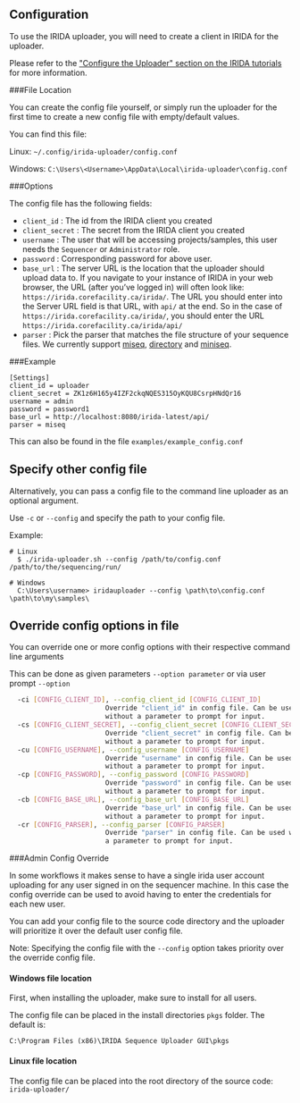 ## Configuration

To use the IRIDA uploader, you will need to create a client in IRIDA for the uploader.

Please refer to the ["Configure the Uploader" section on the IRIDA tutorials](https://irida.corefacility.ca/documentation/user/tutorials/uploader-tool/) for more information.

###File Location

You can create the config file yourself, or simply run the uploader for the first time to create a new config file with empty/default values.

You can find this file:

Linux: `~/.config/irida-uploader/config.conf`

Windows: `C:\Users\<Username>\AppData\Local\irida-uploader\config.conf`

###Options

The config file has the following fields:

* `client_id` : The id from the IRIDA client you created
* `client_secret` : The secret from the IRIDA client you created
* `username` : The user that will be accessing projects/samples, this user needs the `Sequencer` or `Administrator` role. 
* `password` : Corresponding password for above user.
* `base_url` : The server URL is the location that the uploader should upload data to. If you navigate to your instance of IRIDA in your web browser, the URL (after you’ve logged in) will often look like: `https://irida.corefacility.ca/irida/`. The URL you should enter into the Server URL field is that URL, with `api/` at the end. So in the case of `https://irida.corefacility.ca/irida/`, you should enter the URL `https://irida.corefacility.ca/irida/api/`
* `parser` : Pick the parser that matches the file structure of your sequence files. We currently support [miseq](parsers/miseq.md), [directory](parsers/directory.md) and [miniseq](parsers/miniseq.md).


###Example
```
[Settings]
client_id = uploader
client_secret = ZK1z6H165y4IZF2ckqNQES315OyKQU8CsrpHNdQr16
username = admin
password = password1
base_url = http://localhost:8080/irida-latest/api/
parser = miseq
```
This can also be found in the file `examples/example_config.conf`

## Specify other config file

Alternatively, you can pass a config file to the command line uploader as an optional argument.

Use `-c` or `--config` and specify the path to your config file.

Example:

```
# Linux
  $ ./irida-uploader.sh --config /path/to/config.conf /path/to/the/sequencing/run/

# Windows
  C:\Users\username> iridauploader --config \path\to\config.conf \path\to\my\samples\
```

## Override config options in file

You can override one or more config options with their respective command line arguments

This can be done as given parameters `--option parameter` or via user prompt `--option`

```bash
  -ci [CONFIG_CLIENT_ID], --config_client_id [CONFIG_CLIENT_ID]
                        Override "client_id" in config file. Can be used
                        without a parameter to prompt for input.
  -cs [CONFIG_CLIENT_SECRET], --config_client_secret [CONFIG_CLIENT_SECRET]
                        Override "client_secret" in config file. Can be used
                        without a parameter to prompt for input.
  -cu [CONFIG_USERNAME], --config_username [CONFIG_USERNAME]
                        Override "username" in config file. Can be used
                        without a parameter to prompt for input.
  -cp [CONFIG_PASSWORD], --config_password [CONFIG_PASSWORD]
                        Override "password" in config file. Can be used
                        without a parameter to prompt for input.
  -cb [CONFIG_BASE_URL], --config_base_url [CONFIG_BASE_URL]
                        Override "base_url" in config file. Can be used
                        without a parameter to prompt for input.
  -cr [CONFIG_PARSER], --config_parser [CONFIG_PARSER]
                        Override "parser" in config file. Can be used without
                        a parameter to prompt for input.
```

###Admin Config Override

In some workflows it makes sense to have a single irida user account uploading for any user signed in on the sequencer machine. In this case the config override can be used to avoid having to enter the credentials for each new user.

You can add your config file to the source code directory and the uploader will prioritize it over the default user config file.

Note: Specifying the config file with the `--config` option takes priority over the override config file.

#### Windows file location

First, when installing the uploader, make sure to install for all users.

The config file can be placed in the install directories `pkgs` folder. The default is:

`C:\Program Files (x86)\IRIDA Sequence Uploader GUI\pkgs`

#### Linux file location

The config file can be placed into the root directory of the source code: `irida-uploader/`
